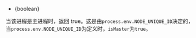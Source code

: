 <!-- YAML
added: v0.8.1
-->

* {boolean}

当该进程是主进程时，返回 true。这是由`process.env.NODE_UNIQUE_ID`决定的，当`process.env.NODE_UNIQUE_ID`为定义时，`isMaster`为`true`。

